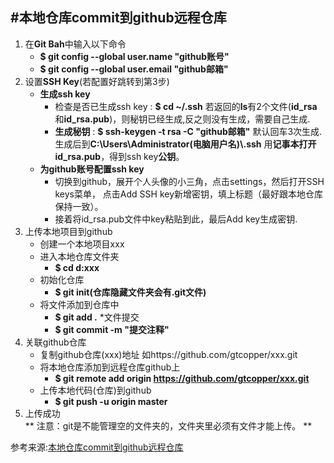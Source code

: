 #本地仓库commit到github远程仓库
----
1. 在**Git Bah**中输入以下命令
	* **$ git config --global user.name "github账号"**
	* **$ git config --global user.email "github邮箱"**
2. 设置**SSH Key**(若配置好跳转到第3步)
    * **生成ssh key**
      + 检查是否已生成ssh key  : **$ cd ~/.ssh**  若返回的**ls**有2个文件(**id\_rsa**和**id\_rsa.pub**)，则秘钥已经生成,反之则没有生成，需要自己生成.
      + **生成秘钥** :  **$ ssh-keygen -t rsa -C "github邮箱"**
        默认回车3次生成.
		生成后到**C:\Users\Administrator(电脑用户名)\\.ssh**
		用**记事本打开id_rsa.pub**，得到ssh key**公钥**。
	* **为github账号配置ssh key**
		+ 切换到github，展开个人头像的小三角，点击settings，然后打开SSH keys菜单， 点击Add SSH key新增密钥，填上标题（最好跟本地仓库保持一致）。
		+ 接着将id_rsa.pub文件中key粘贴到此，最后Add key生成密钥.
3. 上传本地项目到github
	* 创建一个本地项目xxx
	* 进入本地仓库文件夹
		+ **$ cd d:xxx**
	* 初始化仓库
		+ **$ git init(仓库隐藏文件夹会有.git文件)**
	* 将文件添加到仓库中
		+ **$ git add .**
	*文件提交
	    + **$ git commit -m "提交注释"**
4. 关联github仓库
    * 复制github仓库(xxx)地址  如https://github.com/gtcopper/xxx.git
    * 将本地仓库添加到远程仓库github上
    	+ **$ git remote add origin https://github.com/gtcopper/xxx.git**
    * 上传本地代码(仓库)到github
    	+ **$ git push -u origin master**
5. 上传成功    
** 注意：git是不能管理空的文件夹的，文件夹里必须有文件才能上传。 **

参考来源:[本地仓库commit到github远程仓库](https://www.jianshu.com/p/c70ca3a02087)